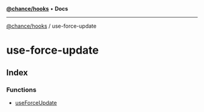 [**@chance/hooks**](../README.md) • **Docs**

***

[@chance/hooks](../modules.md) / use-force-update

# use-force-update

## Index

### Functions

- [useForceUpdate](functions/useForceUpdate.md)
